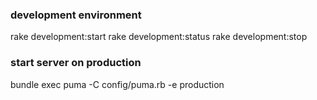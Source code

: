 ### development environment
rake development:start
rake development:status
rake development:stop

### start server on production
bundle exec puma -C config/puma.rb -e production
